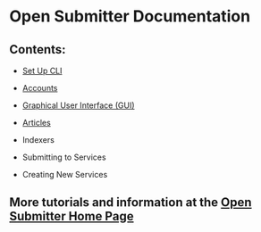 # Open Submitter Documentation

## Contents:
- [Set Up CLI][f159407d]
- [Accounts][f3cb5827]
- [Graphical User Interface (GUI)][90d887fa]
- [Articles][305c1ef4]
- Indexers
- Submitting to Services
- Creating New Services

  [489d3415]: prerequisites.md "Open Submitter Prerequisites"
  [f159407d]: install-cli.md "Open Submitter CLI Install"
  [f3cb5827]: accounts.md "Open Submitter Documentation - Accounts"
  [90d887fa]: gui.md "Open Submitter Graphical User Interface (GUI)"
  [305c1ef4]: articles.md "Open Submitter Article Creation"


## More tutorials and information at the [Open Submitter Home Page][76d3e968]

  [76d3e968]: http://opensubmitter.org/ "Free and open source backlinking software app."
